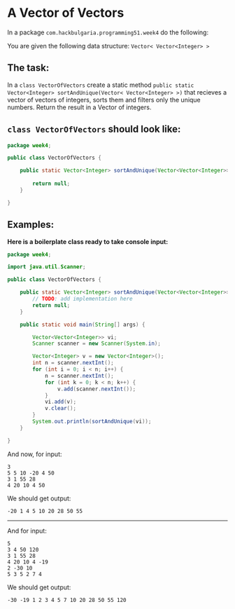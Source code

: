 # A Vector of Vectors

In a package `com.hackbulgaria.programming51.week4` do the following:

You are given the following data structure: `Vector< Vector<Integer> >`

## The task:

In a `class VectorOfVectors` create a static method `public static Vector<Integer> sortAndUnique(Vector< Vector<Integer> >)` that recieves a vector of vectors of integers, sorts them and filters only the unique numbers. Return the result in a Vector of integers.

## `class VectorOfVectors` should look like:

```java
package week4;

public class VectorOfVectors {

	public static Vector<Integer> sortAndUnique(Vector<Vector<Integer>> v){
		
		return null;
	}

}
```

## Examples:

**Here is a boilerplate class ready to take console input:**

```java
package week4;

import java.util.Scanner;

public class VectorOfVectors {

	public static Vector<Integer> sortAndUnique(Vector<Vector<Integer>> v) {
		// TODO: add implementation here
		return null;
	}

	public static void main(String[] args) {

		Vector<Vector<Integer>> vi;
		Scanner scanner = new Scanner(System.in);

		Vector<Integer> v = new Vector<Integer>();
		int n = scanner.nextInt();
		for (int i = 0; i < n; i++) {
			n = scanner.nextInt();
			for (int k = 0; k < n; k++) {
				v.add(scanner.nextInt());
			}
			vi.add(v);
			v.clear();
		}
		System.out.println(sortAndUnique(vi));
	}

}
```

And now, for input:

```
3
5 5 10 -20 4 50
3 1 55 28
4 20 10 4 50
```

We should get output:
```
-20 1 4 5 10 20 28 50 55
```

---

And for input:

```
5
3 4 50 120
3 1 55 28
4 20 10 4 -19
2 -30 10
5 3 5 2 7 4
```

We should get output:
```
-30 -19 1 2 3 4 5 7 10 20 28 50 55 120
```
